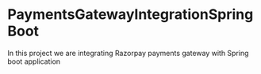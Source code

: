 # PaymentsGatewayIntegrationSpringBoot
 In  this project we are integrating Razorpay payments gateway with Spring boot application
